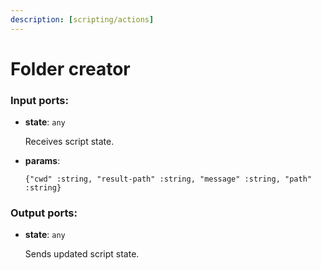 ```yaml
---
description: [scripting/actions]
---
```


# Folder creator

### Input ports:

* __state__: `any`

    Receives script state.


* __params__: 
    ```
    {"cwd" :string, "result-path" :string, "message" :string, "path" :string}
    ```

### Output ports:

* __state__: `any`

    Sends updated script state.

